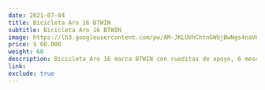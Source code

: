 ```yaml
---
date: 2021-07-04
title: Bicicleta Aro 16 BTWIN
subtitle: Bicicleta Aro 16 BTWIN
image: https://lh3.googleusercontent.com/pw/AM-JKLUVhChtnGWbjBwNgs4naV6lktAj1VQ-KiC9Si-HN5av0Hrvs4x6YcFVDqS-T65aJ8NvF6a7L5tDRHk3qKsuMUWvhhL9NgMyuk-ojQl7J3oBwaXhguDuJm2GTiMPiQ3_FC3FBTcIxJW_c23Z1JTv2bMqcQ=w828-h621-no?authuser=0
price: $ 60.000
weight: 60
description: Bicicleta Aro 16 marca BTWIN con rueditas de apoyo, 6 meses de uso. $80.000 con casco BTWIN y guantes de ciclismo infantil
link: 
exclude: true
---
```

